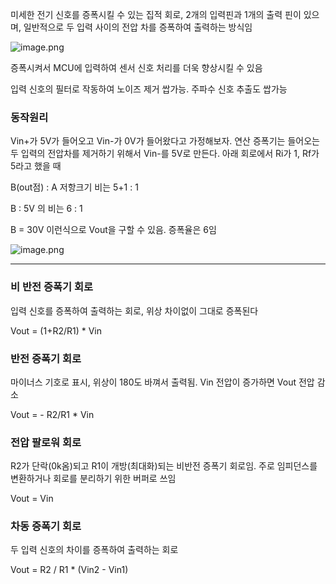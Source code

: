 미세한 전기 신호를 증폭시킬 수 있는 집적 회로, 2개의 입력핀과 1개의 출력 핀이 있으며, 일반적으로 두 입력 사이의 전압 차를 증폭하여 출력하는 방식임

![image.png](attachment:f4a7a8d3-d221-4455-a17d-034330043a4c:image.png)

증폭시켜서 MCU에 입력하여 센서 신호 처리를 더욱 향상시킬 수 있음

입력 신호의 필터로 작동하여 노이즈 제거 쌉가능. 주파수 신호 추출도 쌉가능

### 동작원리

Vin+가 5V가 들어오고 Vin-가 0V가 들어왔다고 가정해보자. 연산 증폭기는 들어오는 두 입력의 전압차를 제거하기 위해서 Vin-를 5V로 만든다. 아래 회로에서 Ri가 1, Rf가 5라고 했을 때

B(out점) : A 저항크기 비는 5+1 : 1

B : 5V 의 비는 6 : 1

B = 30V 이런식으로 Vout을 구할 수 있음. 증폭율은 6임

![image.png](attachment:4cf97b28-b8fe-4882-ad02-1d2154544aee:image.png)

---

### 비 반전 증폭기 회로

입력 신호를 증폭하여 출력하는 회로, 위상 차이없이 그대로 증폭된다

Vout = (1+R2/R1) * Vin

### 반전 증폭기 회로

마이너스 기호로 표시, 위상이 180도 바껴서 출력됨. Vin 전압이 증가하면 Vout 전압 감소

Vout = - R2/R1 * Vin

### 전압 팔로워 회로

R2가 단락(0k옴)되고 R1이 개방(최대화)되는 비반전 증폭기 회로임. 주로 임피던스를 변환하거나 회로를 분리하기 위한 버퍼로 쓰임

Vout = Vin

### 차동 증폭기 회로

두 입력 신호의 차이를 증폭하여 출력하는 회로

Vout = R2 / R1 * (Vin2 - Vin1)
